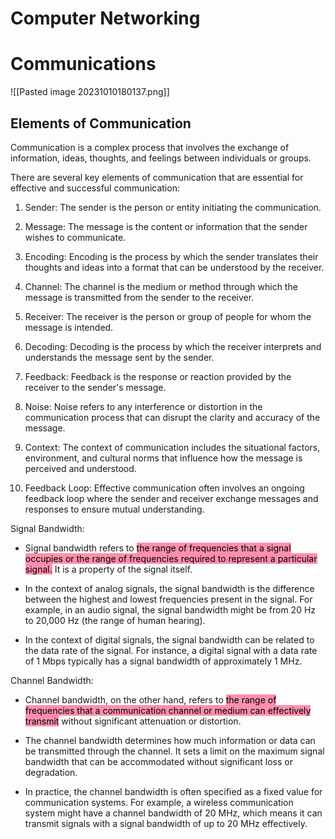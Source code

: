 
# Computer Networking




# Communications



![[Pasted image 20231010180137.png]]
## Elements of Communication

Communication is a complex process that involves the exchange of information, ideas, thoughts, and feelings between individuals or groups. 

There are several key elements of communication that are essential for effective and successful communication:

1. Sender: The sender is the person or entity initiating the communication.
    
2. Message: The message is the content or information that the sender wishes to communicate. 
    
3. Encoding: Encoding is the process by which the sender translates their thoughts and ideas into a format that can be understood by the receiver.
    
4. Channel: The channel is the medium or method through which the message is transmitted from the sender to the receiver.
    
5. Receiver: The receiver is the person or group of people for whom the message is intended.
    
6. Decoding: Decoding is the process by which the receiver interprets and understands the message sent by the sender.
    
7. Feedback: Feedback is the response or reaction provided by the receiver to the sender's message.
    
8. Noise: Noise refers to any interference or distortion in the communication process that can disrupt the clarity and accuracy of the message.
    
9. Context: The context of communication includes the situational factors, environment, and cultural norms that influence how the message is perceived and understood.
    
10. Feedback Loop: Effective communication often involves an ongoing feedback loop where the sender and receiver exchange messages and responses to ensure mutual understanding.

Signal Bandwidth:

- Signal bandwidth refers to <mark style="background: #FF5582A6;">the range of frequencies that a signal occupies or the range of frequencies required to represent a particular signal.</mark> It is a property of the signal itself.
  
- In the context of analog signals, the signal bandwidth is the difference between the highest and lowest frequencies present in the signal. For example, in an audio signal, the signal bandwidth might be from 20 Hz to 20,000 Hz (the range of human hearing).
  
- In the context of digital signals, the signal bandwidth can be related to the data rate of the signal. For instance, a digital signal with a data rate of 1 Mbps typically has a signal bandwidth of approximately 1 MHz.

Channel Bandwidth:

- Channel bandwidth, on the other hand, refers to <mark style="background: #FF5582A6;">the range of frequencies that a communication channel or medium can effectively transmit</mark> without significant attenuation or distortion. 
  
- The channel bandwidth determines how much information or data can be transmitted through the channel. It sets a limit on the maximum signal bandwidth that can be accommodated without significant loss or degradation.
  
- In practice, the channel bandwidth is often specified as a fixed value for communication systems. For example, a wireless communication system might have a channel bandwidth of 20 MHz, which means it can transmit signals with a signal bandwidth of up to 20 MHz effectively.